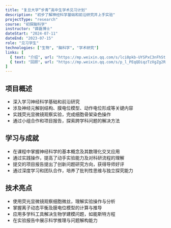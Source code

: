 ```yaml
---
title: "复旦大学“步青”高中生学术见习计划"
description: "初步了解神经科学基础和前沿研究并上手实验"
projectType: "research"
course: "初探脑科学"
instructor: "薛磊博士"
dateStart: "2024-07-11"
dateEnd: "2023-07-15"
role: "见习学生"
technologies: ["生物", "脑科学", "学术研究"]
links: [
  { text: "介绍", url: "https://mp.weixin.qq.com/s/lci0pkb-UYSPxC3nFhSt3A" },
  { text: "回顾", url: "https://mp.weixin.qq.com/s/p_l_PEqQDiqzTzXgZg2RPA" }
]
---
```


## 项目概述

- 深入学习神经科学基础和前沿研究
- 涉及神经元解剖结构、膜电位模型、动作电位形成等关键内容
- 实践荧光显微镜观察实验，完成细胞骨架染色操作
- 通过小组合作和项目报告，探索跨学科问题的解决方法

## 学习与成就

- 在课程中掌握神经科学的基本概念及其数理化交叉应用
- 通过实践操作，提高了动手实验能力及对科研流程的理解
- 提交的项目报告提出了创新问题研究方向，获得导师好评
- 通过深度学习和团队合作，培养了批判性思维与独立探究能力

## 技术亮点

- 使用荧光显微镜观察细胞微丝，理解实验操作与分析
- 掌握离子动态平衡及膜电位模型的计算与推导
- 应用多学科工具解决生物学建模问题，如能斯特方程
- 在实验报告中展示科学推理与问题解构能力